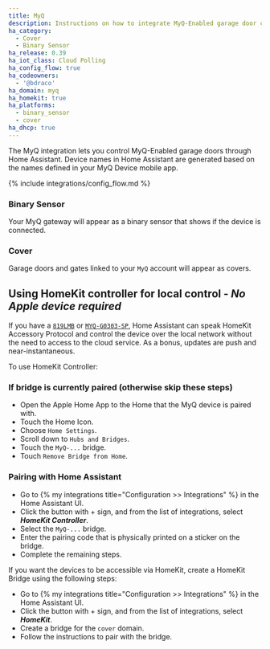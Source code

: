 ```yaml
---
title: MyQ
description: Instructions on how to integrate MyQ-Enabled garage door covers into Home Assistant.
ha_category:
  - Cover
  - Binary Sensor
ha_release: 0.39
ha_iot_class: Cloud Polling
ha_config_flow: true
ha_codeowners:
  - '@bdraco'
ha_domain: myq
ha_homekit: true
ha_platforms:
  - binary_sensor
  - cover
ha_dhcp: true
---
```


The MyQ integration lets you control MyQ-Enabled garage doors through Home Assistant. Device names in Home Assistant are generated based on the names defined in your MyQ Device mobile app.

{% include integrations/config_flow.md %}

### Binary Sensor

Your MyQ gateway will appear as a binary sensor that shows if the device is connected.

### Cover

Garage doors and gates linked to your `MyQ` account will appear as covers.

## Using HomeKit controller for local control - ***No Apple device required***

If you have a [`819LMB`](https://www.liftmaster.com/myq-home-bridge/p/G819LMB) or [`MYQ-G0303-SP`](https://www.chamberlain.com/myq-g0303-sp/p/MYQ-G0303-SP), Home Assistant can speak HomeKit Accessory Protocol and control the device over the local network without the need to access to the cloud service. As a bonus, updates are push and near-instantaneous.

To use HomeKit Controller:

### If bridge is currently paired (otherwise skip these steps)

- Open the Apple Home App to the Home that the MyQ device is paired with.
- Touch the Home Icon.
- Choose `Home Settings`.
- Scroll down to `Hubs and Bridges`.
- Touch the `MyQ-...` bridge.
- Touch `Remove Bridge from Home`.

### Pairing with Home Assistant

- Go to {% my integrations title="Configuration >> Integrations" %} in the Home Assistant UI.
- Click the button with + sign, and from the list of integrations, select  ***HomeKit Controller***.
- Select the `MyQ-...` bridge.
- Enter the pairing code that is physically printed on a sticker on the bridge.
- Complete the remaining steps.

If you want the devices to be accessible via HomeKit, create a HomeKit Bridge using the following steps:

- Go to {% my integrations title="Configuration >> Integrations" %} in the Home Assistant UI.
- Click the button with + sign, and from the list of integrations, select  ***HomeKit***.
- Create a bridge for the `cover` domain.
- Follow the instructions to pair with the bridge.
